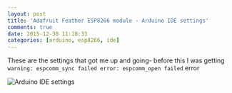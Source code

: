 ```yaml
---
layout: post
title: 'Adafruit Feather ESP8266 module - Arduino IDE settings'
comments: true
date: 2015-12-30 11:18:33
categories: [arduino, esp8266, ide]
---
```


These are the settings that got me up and going- before this I was getting `warning: espcomm_sync failed error: espcomm_open failed` error

![Arduino IDE settings](http://media.jaywiggins.com.s3.amazonaws.com/images/Screen%20Shot%202015-12-30%20at%2011.17.03%20AM.png 'IDE settings')

